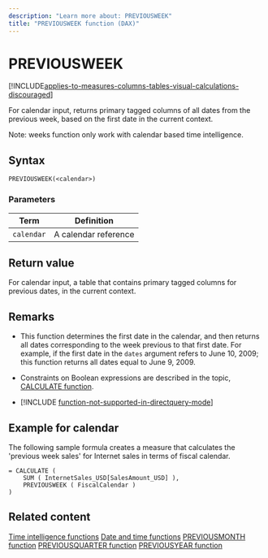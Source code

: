 ```yaml
---
description: "Learn more about: PREVIOUSWEEK"
title: "PREVIOUSWEEK function (DAX)"
---
```

# PREVIOUSWEEK

[!INCLUDE[applies-to-measures-columns-tables-visual-calculations-discouraged](includes/applies-to-measures-columns-tables-visual-calculations-discouraged.md)]

For calendar input, returns primary tagged columns of all dates from the previous week, based on the first date in the current context.

Note: weeks function only work with calendar based time intelligence.

## Syntax

```dax
PREVIOUSWEEK(<calendar>)
```

### Parameters

|Term|Definition|
|--------|--------------|
|`calendar`|A calendar reference|

## Return value

For calendar input, a table that contains primary tagged columns for previous dates, in the current context.

## Remarks

- This function determines the first date in the calendar, and then returns all dates corresponding to the week previous to that first date. For example, if the first date in the `dates` argument refers to June 10, 2009; this function returns all dates equal to June 9, 2009.

- Constraints on Boolean expressions are described in the topic, [CALCULATE function](calculate-function-dax.md).

- [!INCLUDE [function-not-supported-in-directquery-mode](includes/function-not-supported-in-directquery-mode.md)]


## Example for calendar

The following sample formula creates a measure that calculates the 'previous week sales' for Internet sales in terms of fiscal calendar.

```dax
= CALCULATE (
    SUM ( InternetSales_USD[SalesAmount_USD] ),
    PREVIOUSWEEK ( FiscalCalendar )
)
```

## Related content

[Time intelligence functions](time-intelligence-functions-dax.md)
[Date and time functions](date-and-time-functions-dax.md)
[PREVIOUSMONTH function](previousmonth-function-dax.md)
[PREVIOUSQUARTER function](previousquarter-function-dax.md)
[PREVIOUSYEAR function](previousyear-function-dax.md)

